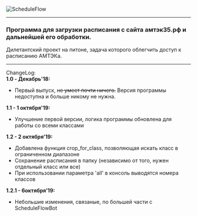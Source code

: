 ![ScheduleFlow](https://a.radikal.ru/a34/1910/48/7cde403c4390.png)  
____
### __Программа для загрузки расписания с сайта амтэк35.рф и дальнейшей его обработки.__
Дилетантский проект на питоне, задача которого облегчить доступ к расписанию АМТЭКа.
___  

ChangeLog:  
__1.0 - Декабрь'18:__
- Первый выпуск, ~~не умеет почти ничего.~~ Версия программы недоступна и больше
никому не нужна.  

__1.1 - 1 октября'19:__   
- Улучшение первой версии, логика программы обновлена для работы со всеми классами

__1.2 - 2 октября'19:__  
- Добавлена функция crop_for_class, позволяющая искать класс в ограниченном диапазоне
- Сохранение расписания в папку (независимо от того, нужен отдельный класс или все)
- При использовании параметра 'all' в консоль выводятся номера классов

__1.2.1 - 6октября'19:__
- Небольшие изменения, связаные, по большей части с ScheduleFlowBot